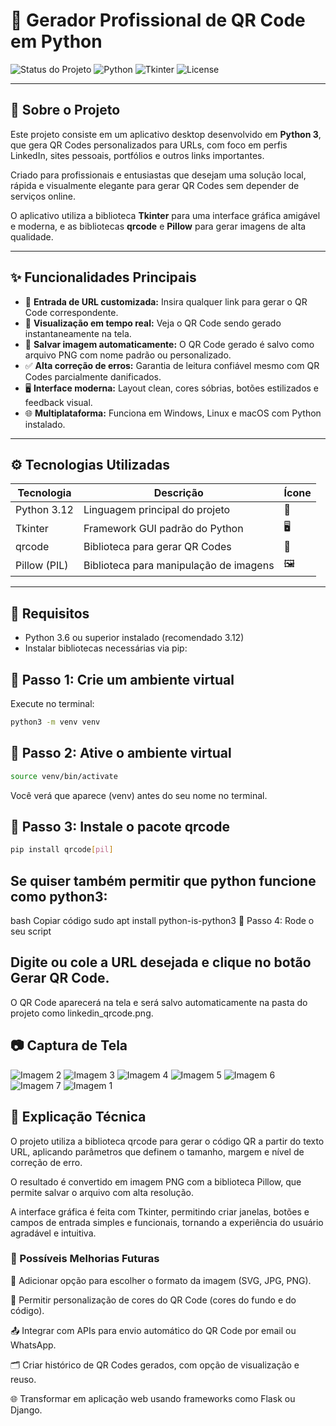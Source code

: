 # 📲 Gerador Profissional de QR Code em Python

![Status do Projeto](https://img.shields.io/badge/status-em%20funcionamento-brightgreen?style=flat-square) ![Python](https://img.shields.io/badge/python-3.12-blue?style=flat-square&logo=python&logoColor=white) ![Tkinter](https://img.shields.io/badge/Tkinter-GUI-orange?style=flat-square) ![License](https://img.shields.io/badge/license-MIT-green?style=flat-square)

---

## 🚀 Sobre o Projeto

Este projeto consiste em um aplicativo desktop desenvolvido em **Python 3**, que gera QR Codes personalizados para URLs, com foco em perfis LinkedIn, sites pessoais, portfólios e outros links importantes.

Criado para profissionais e entusiastas que desejam uma solução local, rápida e visualmente elegante para gerar QR Codes sem depender de serviços online.

O aplicativo utiliza a biblioteca **Tkinter** para uma interface gráfica amigável e moderna, e as bibliotecas **qrcode** e **Pillow** para gerar imagens de alta qualidade.

---

## ✨ Funcionalidades Principais

- 🔗 **Entrada de URL customizada:** Insira qualquer link para gerar o QR Code correspondente.  
- 🎨 **Visualização em tempo real:** Veja o QR Code sendo gerado instantaneamente na tela.  
- 💾 **Salvar imagem automaticamente:** O QR Code gerado é salvo como arquivo PNG com nome padrão ou personalizado.  
- ✅ **Alta correção de erros:** Garantia de leitura confiável mesmo com QR Codes parcialmente danificados.  
- 🖥️ **Interface moderna:** Layout clean, cores sóbrias, botões estilizados e feedback visual.  
- 🌐 **Multiplataforma:** Funciona em Windows, Linux e macOS com Python instalado.  

---

## ⚙️ Tecnologias Utilizadas

| Tecnologia          | Descrição                          | Ícone              |
|---------------------|----------------------------------|--------------------|
| Python 3.12         | Linguagem principal do projeto    | 🐍                 |
| Tkinter             | Framework GUI padrão do Python    | 🖥️                 |
| qrcode              | Biblioteca para gerar QR Codes    | 🔳                 |
| Pillow (PIL)        | Biblioteca para manipulação de imagens | 🖼️            |

---

## 📝 Requisitos

- Python 3.6 ou superior instalado (recomendado 3.12)  
- Instalar bibliotecas necessárias via pip:

## 🔸 Passo 1: Crie um ambiente virtual
Execute no terminal:
```bash 
python3 -m venv venv
```

## 🔸 Passo 2: Ative o ambiente virtual
```bash 
source venv/bin/activate
```
Você verá que aparece (venv) antes do seu nome no terminal.

## 🔸 Passo 3: Instale o pacote qrcode
```bash
pip install qrcode[pil]
```
## Se quiser também permitir que python funcione como python3:

bash
Copiar código
sudo apt install python-is-python3
🔸 Passo 4: Rode o seu script

## Digite ou cole a URL desejada e clique no botão Gerar QR Code.
 O QR Code aparecerá na tela e será salvo automaticamente na pasta do projeto como linkedin_qrcode.png.
 
## 📷 Captura de Tela

  <img src="https://github.com/user-attachments/assets/e39ccc23-132f-4eef-847f-4972be1874aa" alt="Imagem 2" />
    <img src="https://github.com/user-attachments/assets/9704d13a-c74c-4938-b4e9-7778d23d944a" alt="Imagem 3" />
    <img src="https://github.com/user-attachments/assets/0b8eba90-5509-4aa9-b6d1-144408099b14" alt="Imagem 4" />
        <img src="https://github.com/user-attachments/assets/46232a78-dc9a-4565-a1fe-f5de8e1b815c" alt="Imagem 5" />
    <img src="https://github.com/user-attachments/assets/79e3e6e6-b432-454a-8ea9-f19287b12f2f" alt="Imagem 6" />
    <img src="https://github.com/user-attachments/assets/4afa9d7b-768c-4f79-898e-152a513312ed" alt="Imagem 7" />
     <img src="https://github.com/user-attachments/assets/a21f0772-a455-4505-997c-00afe43796e1" alt="Imagem 1" />


## 🔧 Explicação Técnica
O projeto utiliza a biblioteca qrcode para gerar o código QR a partir do texto URL, aplicando parâmetros que definem o tamanho, margem e nível de correção de erro.

O resultado é convertido em imagem PNG com a biblioteca Pillow, que permite salvar o arquivo com alta resolução.

A interface gráfica é feita com Tkinter, permitindo criar janelas, botões e campos de entrada simples e funcionais, tornando a experiência do usuário agradável e intuitiva.

### 🚀 Possíveis Melhorias Futuras
📱 Adicionar opção para escolher o formato da imagem (SVG, JPG, PNG).

🎨 Permitir personalização de cores do QR Code (cores do fundo e do código).

📤 Integrar com APIs para envio automático do QR Code por email ou WhatsApp.

🗂️ Criar histórico de QR Codes gerados, com opção de visualização e reuso.

🌐 Transformar em aplicação web usando frameworks como Flask ou Django.
